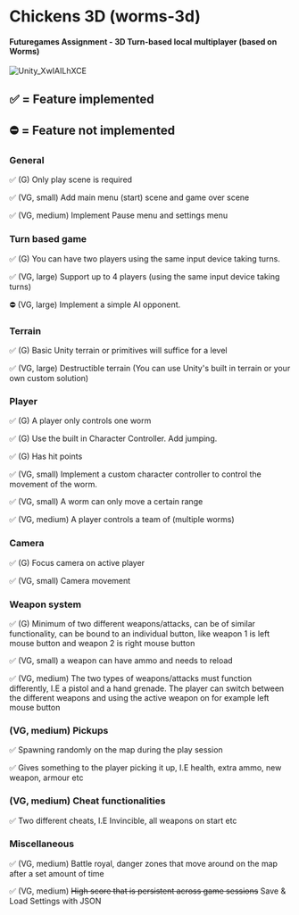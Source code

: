 # Chickens 3D (worms-3d)

#### Futuregames Assignment - 3D Turn-based local multiplayer (based on Worms)

![Unity_XwIAILhXCE](https://user-images.githubusercontent.com/17746816/193549523-71ba0ac4-1b27-4e5f-93ad-81f45fb0e70f.png)



## ✅ = Feature implemented

## ⛔ = Feature not implemented




### General

✅ (G) Only play scene is required

✅ (VG, small) Add main menu (start) scene and game over scene

✅ (VG, medium) Implement Pause menu and settings menu

### Turn based game

✅ (G) You can have two players using the same input device taking turns.

✅ (VG, large) Support up to 4 players (using the same input device taking turns)

⛔ (VG, large) Implement a simple AI opponent.

### Terrain

✅ (G) Basic Unity terrain or primitives will suffice for a level

✅ (VG, large) Destructible terrain (You can use Unity's built in terrain or your own custom solution)

### Player

✅ (G) A player only controls one worm

✅ (G) Use the built in Character Controller. Add jumping.

✅ (G) Has hit points

✅ (VG, small) Implement a custom character controller to control the movement of the worm.

✅ (VG, small) A worm can only move a certain range

✅ (VG, medium) A player controls a team of (multiple worms)

### Camera

✅ (G) Focus camera on active player

✅ (VG, small) Camera movement

### Weapon system

✅ (G) Minimum of two different weapons/attacks, can be of similar functionality, can be bound to an individual button, like weapon 1 is left mouse button and weapon 2 is right mouse button

✅ (VG, small) a weapon can have ammo and needs to reload

✅ (VG, medium) The two types of weapons/attacks must function differently, I.E a pistol and a hand grenade. The player can switch between the different weapons and using the active weapon on for example left mouse button


### (VG, medium) Pickups

✅ Spawning randomly on the map during the play session

✅ Gives something to the player picking it up, I.E health, extra ammo, new weapon, armour etc

### (VG, medium) Cheat functionalities

✅ Two different cheats, I.E Invincible, all weapons on start etc

### Miscellaneous

✅ (VG, medium) Battle royal, danger zones that move around on the map after a set amount of time

✅ (VG, medium) ~~High score that is persistent across game sessions~~ Save & Load Settings with JSON
